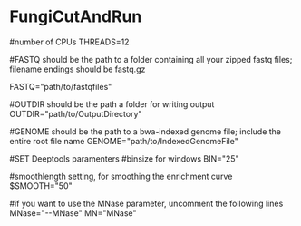 # FungiCutAndRun

#number of CPUs
THREADS=12

#FASTQ should be the path to a folder containing all your zipped fastq files; filename endings should be fastq.gz

FASTQ="path/to/fastqfiles"

#OUTDIR should be the path a folder for writing output
OUTDIR="path/to/OutputDirectory"

#GENOME should be the path to a bwa-indexed genome file; include the entire root file name
GENOME="path/to/IndexedGenomeFile"

#SET Deeptools paramenters
#binsize for windows
BIN="25"

#smoothlength setting, for smoothing the enrichment curve
$SMOOTH="50"

#if you want to use the MNase parameter, uncomment the following lines
MNase="--MNase"
MN="MNase"

